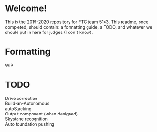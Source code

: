 # Welcome!
This is the 2019-2020 repository for FTC team 5143. This readme, once completed, should contain: a formatting guide, a TODO, and whatever we should put in here for judges (I don't know).

# Formatting
WIP
# TODO
Drive correction<br/>
Build-an-Autonomous<br/>
autoStacking<br/>
Output component (when designed) <br/>
Skystone recognition<br/>
Auto foundation pushing<br/>
